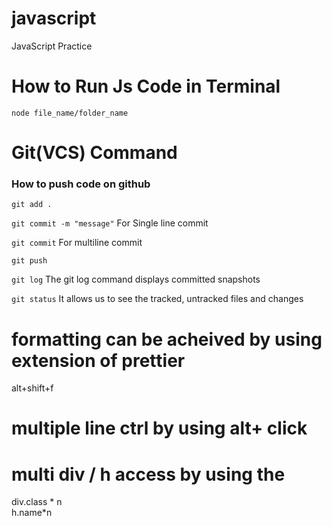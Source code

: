 # javascript

JavaScript Practice

# How to Run Js Code in Terminal

`node file_name/folder_name`

# Git(VCS) Command

### How to push code on github

`git add .`

`git commit -m "message"` For Single line commit

`git commit` For multiline commit

`git push`

`git log` The git log command displays committed snapshots

`git status` It allows us to see the tracked, untracked files and changes

# formatting can be acheived by using extension of prettier
alt+shift+f

# multiple line ctrl by using alt+ click

# multi div / h access by using the
div.class * n  
h.name*n
